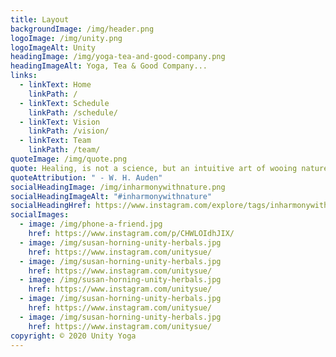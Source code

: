 ```yaml
---
title: Layout
backgroundImage: /img/header.png
logoImage: /img/unity.png
logoImageAlt: Unity
headingImage: /img/yoga-tea-and-good-company.png
headingImageAlt: Yoga, Tea & Good Company...
links:
  - linkText: Home
    linkPath: /
  - linkText: Schedule
    linkPath: /schedule/
  - linkText: Vision
    linkPath: /vision/
  - linkText: Team
    linkPath: /team/
quoteImage: /img/quote.png
quote: Healing, is not a science, but an intuitive art of wooing nature”
quoteAttribution: " - W. H. Auden"
socialHeadingImage: /img/inharmonywithnature.png
socialHeadingImageAlt: "#inharmonywithnature"
socialHeadingHref: https://www.instagram.com/explore/tags/inharmonywithnature/
socialImages:
  - image: /img/phone-a-friend.jpg
    href: https://www.instagram.com/p/CHWLOIdhJIX/
  - image: /img/susan-horning-unity-herbals.jpg
    href: https://www.instagram.com/unitysue/
  - image: /img/susan-horning-unity-herbals.jpg
    href: https://www.instagram.com/unitysue/
  - image: /img/susan-horning-unity-herbals.jpg
    href: https://www.instagram.com/unitysue/
  - image: /img/susan-horning-unity-herbals.jpg
    href: https://www.instagram.com/unitysue/
  - image: /img/susan-horning-unity-herbals.jpg
    href: https://www.instagram.com/unitysue/
copyright: © 2020 Unity Yoga
---
```

